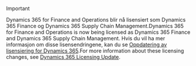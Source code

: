 > [!IMPORTANT]
> <span data-ttu-id="936b8-101">Dynamics 365 for Finance and Operations blir nå lisensiert som Dynamics 365 Finance og Dynamics 365 Supply Chain Management.</span><span class="sxs-lookup"><span data-stu-id="936b8-101">Dynamics 365 for Finance and Operations is now being licensed as Dynamics 365 Finance and Dynamics 365 Supply Chain Management.</span></span> <span data-ttu-id="936b8-102">Hvis du vil ha mer informasjon om disse lisensendringene, kan du se [Oppdatering av lisensiering for Dynamics 365](https://docs.microsoft.com/dynamics365/licensing/update).</span><span class="sxs-lookup"><span data-stu-id="936b8-102">For more information about these licensing changes, see [Dynamics 365 Licensing Update](https://docs.microsoft.com/dynamics365/licensing/update).</span></span> 
